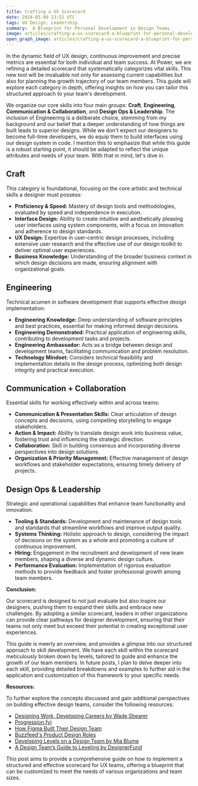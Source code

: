 ```yaml
---
title: Crafting a UX Scorecard
date: 2024-05-09 23:52 UTC
tags: UX Design, Leadership
summary:  A Blueprint for Personal Development in Design Teams.
image: articles/crafting-a-ux-scorecard-a-blueprint-for-personal-development-in-design-teams/radar.webp
open_graph_image: articles/crafting-a-ux-scorecard-a-blueprint-for-personal-development-in-design-teams/radar.webp
---
```


In the dynamic field of UX design, continuous improvement and precise metrics are essential for both individual and team success. At Power, we are refining a detailed scorecard that systematically categorizes vital skills. This new tool will be invaluable not only for assessing current capabilities but also for planning the growth trajectory of our team members. This guide will explore each category in depth, offering insights on how you can tailor this structured approach to your team's development.

We organize our core skills into four main groups: **Craft**, **Engineering**, **Communication & Collaboration**, and **Design Ops & Leadership**. The inclusion of Engineering is a deliberate choice, stemming from my background and our belief that a deeper understanding of how things are built leads to superior designs. While we don't expect our designers to become full-time developers, we do equip them to build interfaces using our design system in code. I mention this to emphasize that while this guide is a robust starting point, it should be adapted to reflect the unique attributes and needs of your team. With that in mind, let's dive in.

## Craft

This category is foundational, focusing on the core artistic and technical skills a designer must possess:

- **Proficiency & Speed:** Mastery of design tools and methodologies, evaluated by speed and independence in execution.
- **Interface Design:** Ability to create intuitive and aesthetically pleasing user interfaces using system components, with a focus on innovation and adherence to design standards.
- **UX Design:** Expertise in user-centric design processes, including extensive user research and the effective use of our design toolkit to deliver optimal user experiences.
- **Business Knowledge:** Understanding of the broader business context in which design decisions are made, ensuring alignment with organizational goals.

## Engineering

Technical acumen in software development that supports effective design implementation:

- **Engineering Knowledge:** Deep understanding of software principles and best practices, essential for making informed design decisions.
- **Engineering Demonstrated:** Practical application of engineering skills, contributing to development tasks and projects.
- **Engineering Ambassador:** Acts as a bridge between design and development teams, facilitating communication and problem resolution.
- **Technology Mindset:** Considers technical feasibility and implementation details in the design process, optimizing both design integrity and practical execution.

## Communication + Collaboration

Essential skills for working effectively within and across teams:

- **Communication & Presentation Skills:** Clear articulation of design concepts and decisions, using compelling storytelling to engage stakeholders.
- **Action & Impact:** Ability to translate design work into business value, fostering trust and influencing the strategic direction.
- **Collaboration:** Skill in building consensus and incorporating diverse perspectives into design solutions.
- **Organization & Priority Management:** Effective management of design workflows and stakeholder expectations, ensuring timely delivery of projects.

## Design Ops & Leadership

Strategic and operational capabilities that enhance team functionality and innovation:

- **Tooling & Standards:** Development and maintenance of design tools and standards that streamline workflows and improve output quality.
- **Systems Thinking:** Holistic approach to design, considering the impact of decisions on the system as a whole and promoting a culture of continuous improvement.
- **Hiring:** Engagement in the recruitment and development of new team members, shaping a diverse and dynamic design culture.
- **Performance Evaluation:** Implementation of rigorous evaluation methods to provide feedback and foster professional growth among team members.

**Conclusion:**

Our scorecard is designed to not just evaluate but also inspire our designers, pushing them to expand their skills and embrace new challenges. By adopting a similar scorecard, leaders in other organizations can provide clear pathways for designer development, ensuring that their teams not only meet but exceed their potential in creating exceptional user experiences.

This guide is meerly an overview, and provides a glimpse into our structured approach to skill development. We have each skill within the scorecard meticulously broken down by levels, tailored to guide and enhance the growth of our team members. In future posts, I plan to delve deeper into each skill, providing detailed breakdowns and examples to further aid in the application and customization of this framework to your specific needs.

**Resources:**

To further explore the concepts discussed and gain additional perspectives on building effective design teams, consider the following resources:

- [Designing Work, Developing Careers by Wade Shearer](https://wadeshearer.medium.com/designing-work-developing-careers-53028aec9a82)
- [Progression.fyi](https://progression.fyi/)
- [How Figma Built Their Design Team](https://www.figma.com/blog/how-we-built-the-figma-design-team/)
- [Buzzfeed's Product Design Roles](https://github.com/buzzfeed/design/blob/master/product-design-roles.md)
- [Developing Levels on a Design Team by Mia Blume](https://medium.com/design-or-be-designed/developing-levels-on-a-design-team-5f8df0e462b8)
- [A Design Team’s Guide to Leveling by DesignerFund](https://www.designerfund.com/blog/a-design-teams-guide-to-leveling/)

This post aims to provide a comprehensive guide on how to implement a structured and effective scorecard for UX teams, offering a blueprint that can be customized to meet the needs of various organizations and team sizes.
